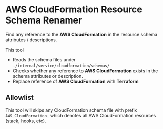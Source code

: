 # AWS CloudFormation Resource Schema Renamer

Find any reference to the **AWS CloudFormation** in the resource schema attributes / descriptions.

This tool

* Reads the schema files under `./internal/service/cloudformation/schemas/`
* Checks whether any reference to **AWS CloudFormation** exists in the schema attributes or description.
* Replace reference of **AWS CloudFormation** with **Terraform**

## Allowlist

This tool will skips any CloudFormation schema file with prefix `AWS_CloudFormation_` which denotes all AWS CloudFormation resources (stack, hooks, etc).
